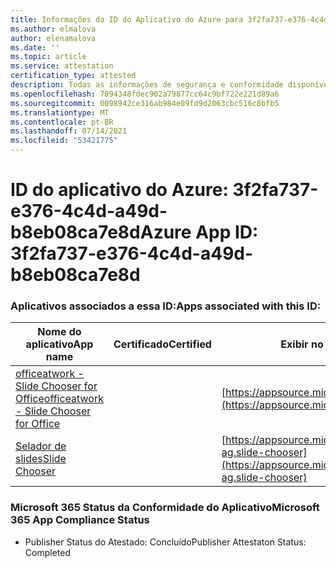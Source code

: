 ```yaml
---
title: Informações da ID do Aplicativo do Azure para 3f2fa737-e376-4c4d-a49d-b8eb08ca7e8d
ms.author: elmalova
author: elenamalova
ms.date: ''
ms.topic: article
ms.service: attestation
certification_type: attested
description: Todas as informações de segurança e conformidade disponíveis para o 3f2fa737-e376-4c4d-a49d-b8eb08ca7e8d.
ms.openlocfilehash: 7094348fdec902a79877cc64c9bf722e221d89a6
ms.sourcegitcommit: 0098942ce316ab984e09fd9d2063cbc516c8bfb5
ms.translationtype: MT
ms.contentlocale: pt-BR
ms.lasthandoff: 07/14/2021
ms.locfileid: "53421775"
---
```

# <a name="azure-app-id-3f2fa737-e376-4c4d-a49d-b8eb08ca7e8d"></a><span data-ttu-id="18ecb-103">ID do aplicativo do Azure: 3f2fa737-e376-4c4d-a49d-b8eb08ca7e8d</span><span class="sxs-lookup"><span data-stu-id="18ecb-103">Azure App ID: 3f2fa737-e376-4c4d-a49d-b8eb08ca7e8d</span></span>


### <a name="apps-associated-with-this-id"></a><span data-ttu-id="18ecb-104">Aplicativos associados a essa ID:</span><span class="sxs-lookup"><span data-stu-id="18ecb-104">Apps associated with this ID:</span></span>
| <span data-ttu-id="18ecb-105">**Nome do aplicativo**</span><span class="sxs-lookup"><span data-stu-id="18ecb-105">**App name**</span></span> | <span data-ttu-id="18ecb-106">**Certificado**</span><span class="sxs-lookup"><span data-stu-id="18ecb-106">**Certified**</span></span> | <span data-ttu-id="18ecb-107">**Exibir no AppSource**</span><span class="sxs-lookup"><span data-stu-id="18ecb-107">**View in AppSource**</span></span> |
|-|-|-|
| [<span data-ttu-id="18ecb-108">officeatwork - Slide Chooser for Office</span><span class="sxs-lookup"><span data-stu-id="18ecb-108">officeatwork - Slide Chooser for Office</span></span>](https://docs.microsoft.com/en-us/microsoft-365-app-certification/forward/WA200002582) |  | [https://appsource.microsoft.com/product/office/WA200002582](https://appsource.microsoft.com/product/office/WA200002582) |
| [<span data-ttu-id="18ecb-109">Selador de slides</span><span class="sxs-lookup"><span data-stu-id="18ecb-109">Slide Chooser</span></span>](https://docs.microsoft.com/en-us/microsoft-365-app-certification/forward/officeatwork-ag.slide-chooser) |  | [https://appsource.microsoft.com/product/office/officeatwork-ag.slide-chooser](https://appsource.microsoft.com/product/office/officeatwork-ag.slide-chooser) |

### <a name="microsoft-365-app-compliance-status"></a><span data-ttu-id="18ecb-110">Microsoft 365 Status da Conformidade do Aplicativo</span><span class="sxs-lookup"><span data-stu-id="18ecb-110">Microsoft 365 App Compliance Status</span></span>
- <span data-ttu-id="18ecb-111">Publisher Status do Atestado: Concluído</span><span class="sxs-lookup"><span data-stu-id="18ecb-111">Publisher Attestaton Status: Completed</span></span>
